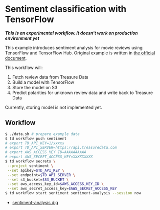 # Sentiment classification with TensorFlow

***This is an experimental workflow. It doesn't work on production environment yet***

This example introduces sentiment analysis for movie reviews using TensorFlow and TensorFlow Hub.
Original example is written in [the official document](https://www.tensorflow.org/hub/tutorials/text_classification_with_tf_hub).

This workflow will:
1. Fetch review data from Treasure Data
2. Build a model with TensorFlow
3. Store the model on S3
4. Predict polarities for unknown review data and write back to Treasure Data

Currently, storing model is not implemented yet.

## Workflow
 ```bash
$ ./data.sh # prepare example data
$ td workflow push sentiment
# export TD_API_KEY=1/xxxxx
# export TD_API_SERVER=https://api.treasuredata.com
# export AWS_ACCESS_KEY_ID=AAAAAAAAAA
# export AWS_SECRET_ACCESS_KEY=XXXXXXXXX
$ td workflow secrets \
  --project sentiment \
  --set apikey=$TD_API_KEY \
  --set endpoint=$TD_API_SERVER \
  --set s3_bucket=$S3_BUCKET \
  --set aws_access_key_id=$AWS_ACCESS_KEY_ID \
  --set aws_secret_access_key=$AWS_SECRET_ACCESS_KEY
$ td workflow start sentiment sentiment-analysis --session now
```
 
* [sentiment-analysis.dig](sentiment-analysis.dig)
